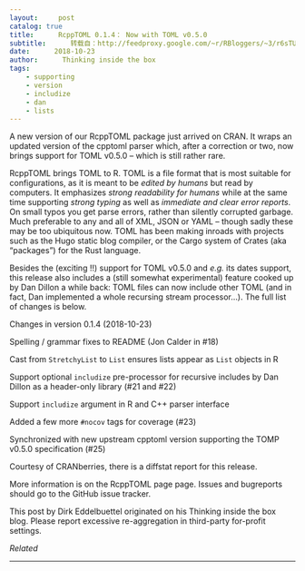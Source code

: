 ```yaml
---
layout:     post
catalog: true
title:      RcppTOML 0.1.4： Now with TOML v0.5.0
subtitle:      转载自：http://feedproxy.google.com/~r/RBloggers/~3/r6sTUSRiQy0/
date:      2018-10-23
author:      Thinking inside the box
tags:
    - supporting
    - version
    - includize
    - dan
    - lists
---
```







A new version of our RcppTOML package just arrived on CRAN. It wraps an updated version of the cpptoml parser which, after a correction or two, now brings support for TOML v0.5.0 – which is still rather rare.

RcppTOML brings TOML to R. TOML is a file format that is most suitable for configurations, as it is meant to be *edited by humans* but read by computers. It emphasizes *strong readability for humans* while at the same time supporting *strong typing* as well as *immediate and clear error reports*. On small typos you get parse errors, rather than silently corrupted garbage. Much preferable to any and all of XML, JSON or YAML – though sadly these may be too ubiquitous now. TOML has been making inroads with projects such as the Hugo static blog compiler, or the Cargo system of Crates (aka “packages”) for the Rust language.

Besides the (exciting !!) support for TOML v0.5.0 and *e.g.* its dates support, this release also includes a (still somewhat experimental) feature cooked up by Dan Dillon a while back: TOML files can now include other TOML (and in fact, Dan implemented a whole recursing stream processor…). The full list of changes is below.

> 
Changes in version 0.1.4 (2018-10-23)


Spelling / grammar fixes to README (Jon Calder in #18)


Cast from `StretchyList` to `List` ensures lists appear as `List` objects in R


Support optional `includize` pre-processor for recursive includes by Dan Dillon as a header-only library (#21 and #22)


Support `includize` argument in R and C++ parser interface


Added a few more `#nocov` tags for coverage (#23)


Synchronized with new upstream cpptoml version supporting the TOMP v0.5.0 specification (#25)




Courtesy of CRANberries, there is a diffstat report for this release.

More information is on the RcppTOML page page. Issues and bugreports should go to the GitHub issue tracker.


This post by Dirk Eddelbuettel originated on his Thinking inside the box blog. Please report excessive re-aggregation in third-party for-profit settings.




*Related*








---
